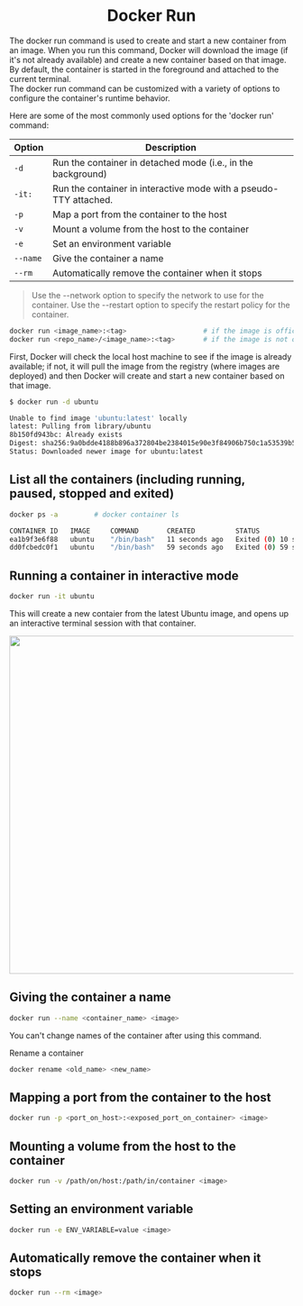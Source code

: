 <h1 align="center"> Docker Run </h1>

The docker run command is used to create and start a new container from an image. When you run this command, Docker will download the image (if it's not already available) and create a new container based on that image.  
By default, the container is started in the foreground and attached to the current terminal.  
The docker run command can be customized with a variety of options to configure the container's runtime behavior.  

Here are some of the most commonly used options for the 'docker run' command:

| Option        | Description                                                       |
| ------------- | ----------------------------------------------------------------- |
| `-d`	        | Run the container in detached mode (i.e., in the background)      |
| `-it:`        | Run the container in interactive mode with a pseudo-TTY attached. |
| `-p`	        | Map a port from the container to the host                         |
| `-v`	        | Mount a volume from the host to the container                     |
| `-e`	        | Set an environment variable                                       |
| `--name`	    | Give the container a name                                         |
| `--rm`	    | Automatically remove the container when it stops                  |


> Use the --network option to specify the network to use for the container.
> Use the --restart option to specify the restart policy for the container.

```bash
docker run <image_name>:<tag>                   # if the image is offical
docker run <repo_name>/<image_name>:<tag>       # if the image is not official
```

First, Docker will check the local host machine to see if the image is already available; if not, it will pull the image from the registry (where images are deployed) and then Docker will create and start a new container based on that image.

<!-- <img src="https://user-images.githubusercontent.com/111651161/221502653-f4c50e7a-1269-40be-bdec-10970621aa33.png" height="600"> -->

```bash
$ docker run -d ubuntu

Unable to find image 'ubuntu:latest' locally
latest: Pulling from library/ubuntu
8b150fd943bc: Already exists
Digest: sha256:9a0bdde4188b896a372804be2384015e90e3f84906b750c1a53539b585fbbe7f
Status: Downloaded newer image for ubuntu:latest
```

## List all the containers (including running, paused, stopped and exited)

```bash
docker ps -a         # docker container ls

CONTAINER ID   IMAGE     COMMAND       CREATED          STATUS                      PORTS     NAMES
ea1b9f3e6f88   ubuntu    "/bin/bash"   11 seconds ago   Exited (0) 10 seconds ago             pensive_pike
dd0fcbedc0f1   ubuntu    "/bin/bash"   59 seconds ago   Exited (0) 59 seconds ago             magical_ritchie
```

## Running a container in interactive mode

```bash
docker run -it ubuntu
```

This will create a new contaier from the latest Ubuntu image, and opens up an interactive terminal session with that container.

<img src="https://user-images.githubusercontent.com/111651161/221514839-de0f89d2-9c8e-46b0-b0c2-e798aec45c87.png" height="600">

## Giving the container a name

```bash
docker run --name <container_name> <image>
```

You can't change names of the container after using this command.


Rename a container  
```bash
docker rename <old_name> <new_name>
```

## Mapping a port from the container to the host

```bash
docker run -p <port_on_host>:<exposed_port_on_container> <image>
```

## Mounting a volume from the host to the container

```bash
docker run -v /path/on/host:/path/in/container <image>
```

## Setting an environment variable

```bash
docker run -e ENV_VARIABLE=value <image>
```

## Automatically remove the container when it stops

```bash
docker run --rm <image>
```
